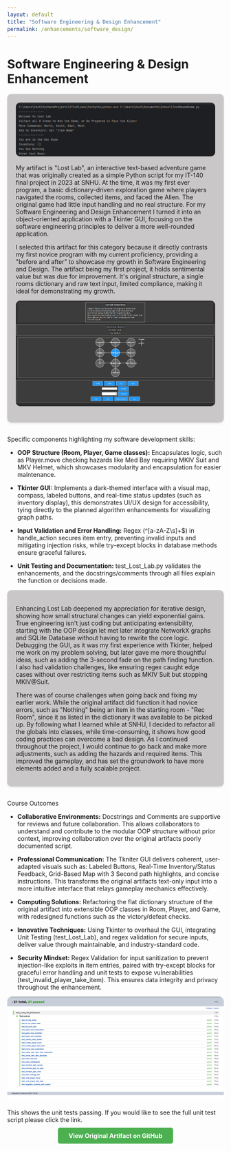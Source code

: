 ```yaml
---
layout: default
title: "Software Engineering & Design Enhancement"
permalink: /enhancements/software_design/
---
```


# Software Engineering & Design Enhancement 

<div style="background-color: #c9c7c7; padding: 20px; border-radius: 10px; box-shadow: 0 2px 5px rgba(0,0,0,0.1); margin-bottom: 30px;">

<!-- Original Game Screenshot -->
<div style="text-align:center; margin-bottom: 15px;">
  <img src="/images/OG Running.png" alt="Original LostLab Running Screenshot" style="max-width:100%; border-radius:10px;">
</div>

My artifact is "Lost Lab", an interactive text-based adventure game that was originally created as a simple Python script for my IT-140 final project in 2023 at SNHU. At the time, it was my first ever program, a basic dictionary-driven exploration game where players navigated the rooms, collected items, and faced the Alien. The original game had little input handling and no real structure. For my Software Engineering and Design Enhancement I turned it into an object-oriented application with a Tkinter GUI, focusing on the software engineering principles to deliver a more well-rounded application. 

I selected this artifact for this category because it directly contrasts my first novice program with my current proficiency, providing a "before and after" to showcase my growth in Software Engineering and Design. The artifact being my first project, it holds sentimental value but was due for improvement. It's original structure, a single rooms dictionary and raw text input, limited compliance, making it ideal for demonstrating my growth.

<!-- Final Game Running Screenshot -->
<div style="text-align:center; margin-bottom: 15px;">
  <img src="/images/FinalGameRunning.png" alt="Final LostLab Enhanced Running Screenshot" style="max-width:100%; border-radius:10px;">
</div>

</div>

Specific components highlighting my software development skills:

- **OOP Structure (Room, Player, Game classes):** Encapsulates logic, such as Player.move checking hazards like Med Bay requiring MKIV Suit and MKV Helmet, which showcases modularity and encapsulation for easier maintenance.
  
- **Tkinter GUI:** Implements a dark-themed interface with a visual map, compass, labeled buttons, and real-time status updates (such as inventory display), this demonstrates UI/UX design for accessibility, tying directly to the planned algorithm enhancements for visualizing graph paths.
  
- **Input Validation and Error Handling:** Regex (^[a-zA-Z\s]+$) in handle_action secures item entry, preventing invalid inputs and mitigating injection risks, while try-except blocks in database methods ensure graceful failures.
  
- **Unit Testing and Documentation:** test_Lost_Lab.py validates the enhancements, and the docstrings/comments through all files explain the function or decisions made.

<div style="background-color: #c9c7c7; padding: 20px; border-radius: 10px; box-shadow: 0 2px 5px rgba(0,0,0,0.1); margin-bottom: 30px;">

Enhancing Lost Lab deepened my appreciation for iterative design, showing how small structural changes can yield exponential gains. True engineering isn't just coding but anticipating extensibility, starting with the OOP design let met later integrate NetworkX graphs and SQLite Database without having to rewrite the core logic. Debugging the GUI, as it was my first experience with Tkinter, helped me work on my problem solving, but later gave me more thoughtful ideas, such as adding the 3-second fade on the path finding function. I also had validation challenges, like ensuring regex caught edge cases without over restricting items such as MKIV Suit but stopping MKIV@Suit.

There was of course challenges when going back and fixing my earlier work. While the original artifact did function it had novice errors, such as "Nothing" being an item in the starting room - "Rec Room", since it as listed in the dictionary it was available to be picked up. By following what I learned while at SNHU, I decided to refactor all the globals into classes, while time-consuming, it shows how good coding practices can overcome a bad design. As I continued throughout the project, I would continue to go back and make more adjustments, such as adding the hazards and required items. This improved the gameplay, and has set the groundwork to have more elements added and a fully scalable project.

</div>

Course Outcomes

- **Collaborative Environments:** Docstrings and Comments are supportive for reviews and future collaboration. This allows collaborators to understand and contribute to the modular OOP structure without prior context, improving collaboration over the original artifacts poorly documented script. 

- **Professional Communication:** The Tkniter GUI delivers coherent, user-adapted visuals such as: Labeled Buttons, Real-Time Inventory/Status Feedback, Grid-Based Map with 3 Second path highlights, and concise instructions. This transforms the original artifacts text-only input into a more intuitive interface that relays gameplay mechanics effectively.

- **Computing Solutions:** Refactoring the flat dictionary structure of the original artifact into extensible OOP classes in Room, Player, and Game, with redesigned functions such as the victory/defeat checks. 

- **Innovative Techniques:** Using Tkinter to overhaul the GUI, integrating Unit Testing (test_Lost_Lab), and regex validation for secure inputs, deliver value through maintainable, and industry-standard code. 

- **Security Mindset:** Regex Validation for input sanitization to prevent injection-like exploits in item entries, paired with try-except blocks for graceful error handling and unit tests to expose vulnerabilities (test_invalid_player_take_item). This ensures data integrity and privacy throughout the enhancement.


<div style="text-align:center; margin-bottom: 15px;">
  <img src="/images/passedunittests.png" alt="Final LostLab Enhanced Passed Unit Tests" style="max-width:100%; border-radius:10px;">
</div>

This shows the unit tests passing. If you would like to see the full unit test script please click the link. 

<div style="text-align:center; margin-top:20px;">
  <a href="https://github.com/zag2493/zag2493.github.io/blob/main/test_Lost_Lab_Enhanced.py" 
     target="_blank" 
     rel="noopener noreferrer"
     style="background-color:#4CAF50; color:white; padding:10px 25px; text-decoration:none; border-radius:5px; font-weight:bold;">
     View Original Artifact on GitHub
  </a>
</div>
